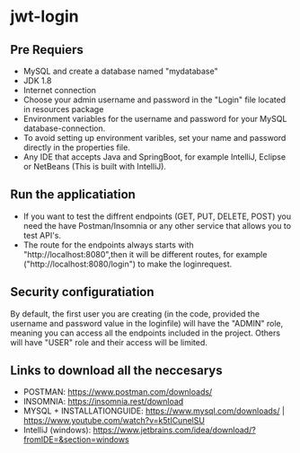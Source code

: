 # jwt-login

## Pre Requiers

* MySQL and create a database named "mydatabase"
* JDK 1.8
* Internet connection
* Choose your admin username and password in the "Login" file located in resources package 
* Environment variables for the username and password for your MySQL database-connection.
* To avoid setting up environment varibles, set your name and password directly in the properties file.
* Any IDE that accepts Java and SpringBoot, for example IntelliJ, Eclipse or NetBeans (This is built with IntelliJ).

## Run the applicatiation
* If you want to test the diffrent endpoints (GET, PUT, DELETE, POST) you need the have Postman/Insomnia or any other service that allows you to test API's.
* The route for the endpoints always starts with "http://localhost:8080",then it will be different routes, for example ("http://localhost:8080/login") to make the loginrequest.

## Security configuratiation
By default, the first user you are creating (in the code, provided the username and password value in the loginfile) will have the "ADMIN" role, meaning you can access all the endpoints included in the project. 
Others will have "USER" role and their access will be limited. 

## Links to download all the neccesarys

* POSTMAN: https://www.postman.com/downloads/
* INSOMNIA: https://insomnia.rest/download
* MYSQL + INSTALLATIONGUIDE: https://www.mysql.com/downloads/ | https://www.youtube.com/watch?v=k5tICunelSU
* IntelliJ (windows): https://www.jetbrains.com/idea/download/?fromIDE=&section=windows



